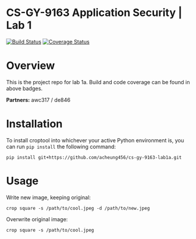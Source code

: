 # CS-GY-9163 Application Security | Lab 1

[![Build Status](https://travis-ci.com/acheung456/cs-gy-9163-lab1a.svg?token=nn5p6QyxVmfztyLEvRqn&branch=master)](https://travis-ci.com/acheung456/cs-gy-9163-lab1a)
[![Coverage Status](https://coveralls.io/repos/github/acheung456/cs-gy-9163/badge.svg?branch=master)](https://coveralls.io/github/acheung456/cs-gy-9163?branch=master)

# Overview
This is the project repo for lab 1a. Build and code coverage can be found in above badges.

**Partners:** awc317 / de846

# Installation
To install croptool into whichever your active Python environment is, you can run `pip install` the following command:

`pip install git+https://github.com/acheung456/cs-gy-9163-lab1a.git`

# Usage
Write new image, keeping original:

`crop square -s /path/to/cool.jpeg -d /path/to/new.jpeg`

Overwrite original image:

`crop square -s /path/to/cool.jpeg`
